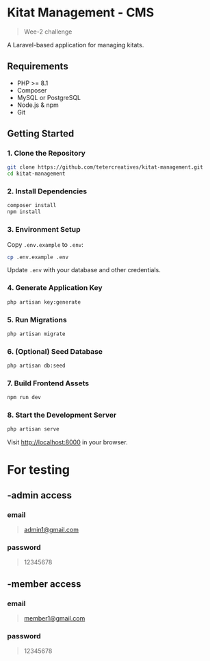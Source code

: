 # Kitat Management - CMS

>Wee-2 challenge

A Laravel-based application for managing kitats.

## Requirements

- PHP >= 8.1
- Composer
- MySQL or PostgreSQL
- Node.js & npm
- Git

## Getting Started

### 1. Clone the Repository

```bash
git clone https://github.com/tetercreatives/kitat-management.git
cd kitat-management
```

### 2. Install Dependencies

```bash
composer install
npm install
```

### 3. Environment Setup

Copy `.env.example` to `.env`:

```bash
cp .env.example .env
```

Update `.env` with your database and other credentials.

### 4. Generate Application Key

```bash
php artisan key:generate
```

### 5. Run Migrations

```bash
php artisan migrate
```

### 6. (Optional) Seed Database

```bash
php artisan db:seed
```

### 7. Build Frontend Assets

```bash
npm run dev
```

### 8. Start the Development Server

```bash
php artisan serve
```

Visit [http://localhost:8000](http://localhost:8000) in your browser.

# For testing 
## -admin access 
### email 
>admin1@gmail.com
### password
>12345678

## -member access
### email
>member1@gmail.com
### password 
>12345678

